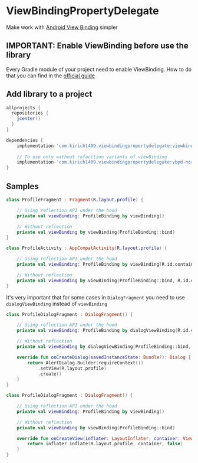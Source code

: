 # ViewBindingPropertyDelegate

Make work with [Android View Binding](https://developer.android.com/topic/libraries/view-binding) simpler

## IMPORTANT: Enable ViewBinding before use the library
Every Gradle module of your project need to enable ViewBinding. How to do that you can find in the [official guide](https://d.android.com/topic/libraries/view-binding)

## Add library to a project

```groovy
allprojects {
  repositories {
    jcenter()
  }
}

dependencies {
    implementation 'com.kirich1409.viewbindingpropertydelegate:viewbindingpropertydelegate:1.2.0'
    
    // To use only without refacltion variants of viewBinding
    implementation 'com.kirich1409.viewbindingpropertydelegate:vbpd-noreflection:1.2.0'
}
```

## Samples

```kotlin
class ProfileFragment : Fragment(R.layout.profile) {

    // Using reflection API under the hood
    private val viewBinding: ProfileBinding by viewBinding()

    // Without reflection
    private val viewBinding by viewBinding(ProfileBinding::bind)
}
```

```kotlin
class ProfileActivity : AppCompatActivity(R.layout.profile) {

    // Using reflection API under the hood
    private val viewBinding: ProfileBinding by viewBinding(R.id.container)

    // Without reflection
    private val viewBinding by viewBinding(ProfileBinding::bind, R.id.container)
}
```

It's very important that for some cases in `DialogFragment` you need to use `dialogViewBinding`
instead of `viewBinding`

```kotlin
class ProfileDialogFragment : DialogFragment() {

    // Using reflection API under the hood
    private val viewBinding: ProfileBinding by dialogViewBinding(R.id.container)

    // Without reflection
    private val viewBinding by dialogViewBinding(ProfileBinding::bind, R.id.container)

    override fun onCreateDialog(savedInstanceState: Bundle?): Dialog {
        return AlertDialog.Builder(requireContext())
            .setView(R.layout.profile)
            .create()
    }
}
```

```kotlin
class ProfileDialogFragment : DialogFragment() {

    // Using reflection API under the hood
    private val viewBinding: ProfileBinding by viewBinding()

    // Without reflection
    private val viewBinding by viewBinding(ProfileBinding::bind)

    override fun onCreateView(inflater: LayoutInflater, container: ViewGroup?, savedInstanceState: Bundle?): View? {
        return inflater.inflate(R.layout.profile, container, false)
    }
}
```
